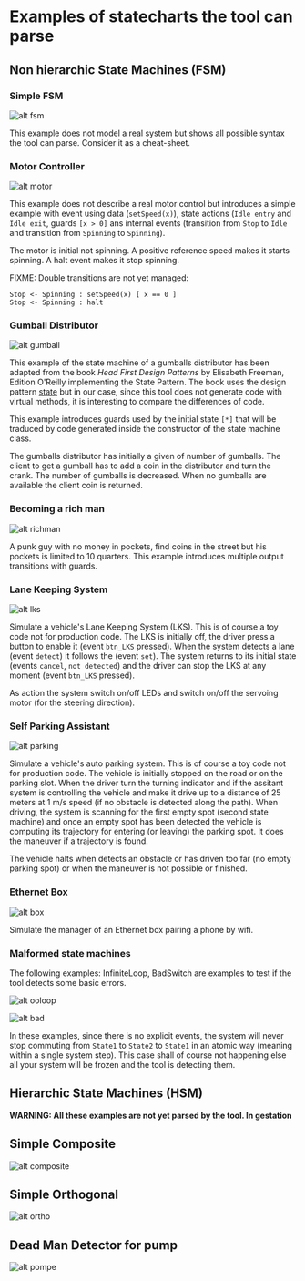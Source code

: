 # Examples of statecharts the tool can parse

## Non hierarchic State Machines (FSM)

### Simple FSM

![alt fsm](../doc/SimpleFSM.png)

This example does not model a real system but shows all possible syntax the
tool can parse. Consider it as a cheat-sheet.

### Motor Controller

![alt motor](../doc/Motor.png)

This example does not describe a real motor control but introduces a simple
example with event using data (`setSpeed(x)`), state actions (`Idle entry` and
`Idle exit`, guards `[x > 0]` ans internal events (transition from `Stop` to
`Idle` and transition from `Spinning` to `Spinning`).

The motor is initial not spinning. A positive reference speed makes it starts
spinning. A halt event makes it stop spinning.

FIXME: Double transitions are not yet managed:
```
Stop <- Spinning : setSpeed(x) [ x == 0 ]
Stop <- Spinning : halt
```

### Gumball Distributor

![alt gumball](../doc/Gumball.png)

This example of the state machine of a gumballs distributor has been adapted
from the book *Head First Design Patterns* by Elisabeth Freeman, Edition
O'Reilly implementing the State Pattern. The book uses the design pattern
[state](https://sourcemaking.com/design_patterns/state) but in our case, since
this tool does not generate code with virtual methods, it is interesting to
compare the differences of code.

This example introduces guards used by the initial state `[*]` that will be
traduced by code generated inside the constructor of the state machine class.

The gumballs distributor has initially a given of number of gumballs. The client
to get a gumball has to add a coin in the distributor and turn the crank. The
number of gumballs is decreased. When no gumballs are available the client coin
is returned.

### Becoming a rich man

![alt richman](../doc/RichMan.png)

A punk guy with no money in pockets, find coins in the street but his pockets is
limited to 10 quarters.  This example introduces multiple output transitions
with guards.

### Lane Keeping System

![alt lks](../doc/LaneKeeping.png)

Simulate a vehicle's Lane Keeping System (LKS). This is of course a toy code not
for production code.  The LKS is initially off, the driver press a button to
enable it (event `btn_LKS` pressed).  When the system detects a lane (event
`detect`) it follows the (event `set`).  The system returns to its initial state
(events `cancel`, `not detected`) and the driver can stop the LKS at any moment
(event `btn_LKS` pressed).

As action the system switch on/off LEDs and switch on/off the servoing motor
(for the steering direction).

### Self Parking Assistant

![alt parking](../doc/SelfParking.png)

Simulate a vehicle's auto parking system. This is of course a toy code not for
production code.  The vehicle is initially stopped on the road or on the parking
slot. When the driver turn the turning indicator and if the assitant system is
controlling the vehicle and make it drive up to a distance of 25 meters at 1 m/s
speed (if no obstacle is detected along the path). When driving, the system is
scanning for the first empty spot (second state machine) and once an empty spot
has been detected the vehicle is computing its trajectory for entering (or
leaving) the parking spot. It does the maneuver if a trajectory is found.

The vehicle halts when detects an obstacle or has driven too far (no empty
parking spot) or when the maneuver is not possible or finished.

### Ethernet Box

![alt box](../doc/EthernetBox.png)

Simulate the manager of an Ethernet box pairing a phone by wifi.

### Malformed state machines

The following examples: InfiniteLoop, BadSwitch are examples to test if the tool
detects some basic errors.

![alt ooloop](../doc/InfiniteLoop.png)

![alt bad](../doc/BadSwitch2.png)

In these examples, since there is no explicit events, the system will never stop
commuting from `State1` to `State2` to `State1` in an atomic way (meaning within
a single system step). This case shall of course not happening else all your
system will be frozen and the tool is detecting them.

## Hierarchic State Machines (HSM)

**WARNING: All these examples are not yet parsed by the tool. In gestation**

## Simple Composite

![alt composite](../doc/SimpleComposite.png)

## Simple Orthogonal

![alt ortho](../doc/SimpleOrthogonal.png)

## Dead Man Detector for pump

![alt pompe](../doc/Pompe.png)
